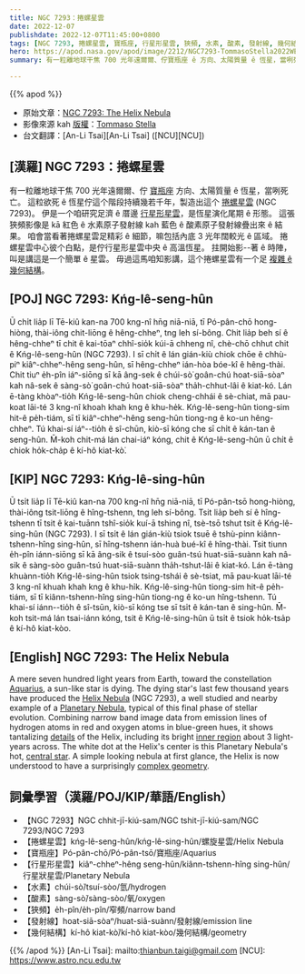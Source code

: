 ```yaml
---
title: NGC 7293：捲螺星雲
date: 2022-12-07
publishdate: 2022-12-07T11:45:00+0800
tags: [NGC 7293, 捲螺星雲, 寶瓶座, 行星形星雲, 狹頻, 水素, 酸素, 發射線, 幾何結構]
hero: https://apod.nasa.gov/apod/image/2212/NGC7293-TommasoStella2022WEB1024.jpg
summary: 有一粒離地球干焦 700 光年遠爾爾、佇寶瓶座 ê 方向、太陽質量 ê 恆星，當咧死亡。

---
```


{{% apod %}}

- 原始文章：[NGC 7293: The Helix Nebula](https://apod.nasa.gov/apod/ap221207.html)
- 影像來源 kah [版權][copyright]：[Tommaso Stella](https://www.facebook.com/tommaso.m.stella)
- 台文翻譯：[An-Li Tsai][An-Li Tsai] ([NCU][NCU])

## [漢羅] NGC 7293：捲螺星雲
有一粒離地球干焦 700 光年遠爾爾、佇 [寶瓶座][Aquarius] 方向、太陽質量 ê 恆星，當咧死亡。
這粒欲死 ê 恆星佇這个階段持續幾若千年，製造出這个 [捲螺星雲][Helix Nebula] (NGC 7293)。
伊是一个咱研究足濟 ê 厝邊 [行星形星雲][Planetary Nebula]，是恆星演化尾期 ê 形態。
這張狹頻影像是 kā 紅色 ê 水素原子發射線 kah 藍色 ê 酸素原子發射線疊出來 ê 結果。
咱會當看著捲螺星雲足精彩 ê 細節，嘛包括內底 3 光年闊較光 ê 區域。
捲螺星雲中心彼个白點，是佇行星形星雲中央 ê 高溫恆星。
拄開始影--著 ê 時陣，叫是講這是一个簡單 ê 星雲。
毋過這馬咱知影講，這个捲螺星雲有一个足 [複雜 ê 幾何結構][complex geometry]。

## [POJ] NGC 7293: Kńg-lê-seng-hûn
Ū chi̍t lia̍p lī Tē-kiû kan-na 700 kng-nî hn̄g niā-niā, tī Pó-pân-chō hong-hiòng, thài-iông chit-liōng ê hêng-chheⁿ, tng leh sí-bông.
Chit lia̍p beh sí ê hêng-chheⁿ tī chit ê kai-tōaⁿ chhî-sio̍k kúi-ā chheng nî, chè-chō chhut chit ê Kńg-lê-seng-hûn (NGC 7293).
I sī chi̍t ê lán gián-kiù chiok chōe ê chhù-piⁿ kiâⁿ-chheⁿ-hêng seng-hûn, sī hêng-chheⁿ ián-hòa bóe-kî ê hêng-thài.
Chit tiuⁿ e̍h-pîn iáⁿ-siōng sī kā âng-sek ê chúi-sò͘ goân-chú hoat-siā-sòaⁿ kah nâ-sek ê sàng-sò͘ goân-chú hoat-siā-sòaⁿ tha̍h-chhut-lâi ê kiat-kó.
Lán ē-tàng khòaⁿ-tio̍h Kńg-lê-seng-hûn chiok cheng-chhái ê sè-chiat, mā pau-koat lāi-té 3 kng-nî khoah khah kng ê khu-he̍k.
Kńg-lê-seng-hûn tiong-sim hit-ê pe̍h-tiám, sī tī kiâⁿ-chheⁿ-hêng seng-hûn tiong-ng ê ko-un  hêng-chheⁿ.
Tú khai-sí iáⁿ--tio̍h ê sî-chūn, kiò-sī kóng che sī chi̍t ê kán-tan ê seng-hûn.
M̄-koh chit-má lán chai-iáⁿ kóng, chit ê Kńg-lê-seng-hûn ū chi̍t ê chiok ho̍k-cha̍p ê kí-hô kiat-kò͘.


## [KIP] NGC 7293: Kńg-lê-sing-hûn
Ū tsi̍t lia̍p lī Tē-kiû kan-na 700 kng-nî hn̄g niā-niā, tī Pó-pân-tsō hong-hiòng, thài-iông tsit-liōng ê hîng-tshenn, tng leh sí-bông.
Tsit lia̍p beh sí ê hîng-tshenn tī tsit ê kai-tuānn tshî-sio̍k kuí-ā tshing nî, tsè-tsō tshut tsit ê Kńg-lê-sing-hûn (NGC 7293).
I sī tsi̍t ê lán gián-kiù tsiok tsuē ê tshù-pinn kiânn-tshenn-hîng sing-hûn, sī hîng-tshenn ián-huà bué-kî ê hîng-thài.
Tsit tiunn e̍h-pîn iánn-siōng sī kā âng-sik ê tsuí-sòo guân-tsú huat-siā-suànn kah nâ-sik ê sàng-sòo guân-tsú huat-siā-suànn tha̍h-tshut-lâi ê kiat-kó.
Lán ē-tàng khuànn-tio̍h Kńg-lê-sing-hûn tsiok tsing-tshái ê sè-tsiat, mā pau-kuat lāi-té 3 kng-nî khuah khah kng ê khu-hi̍k.
Kńg-lê-sing-hûn tiong-sim hit-ê pe̍h-tiám, sī tī kiânn-tshenn-hîng sing-hûn tiong-ng ê ko-un  hîng-tshenn.
Tú khai-sí iánn--tio̍h ê sî-tsūn, kiò-sī kóng tse sī tsi̍t ê kán-tan ê sing-hûn.
M̄-koh tsit-má lán tsai-iánn kóng, tsit ê Kńg-lê-sing-hûn ū tsi̍t ê tsiok ho̍k-tsa̍p ê kí-hô kiat-kòo.

## [English] NGC 7293: The Helix Nebula
A mere seven hundred light years from Earth, toward the constellation [Aquarius][Aquarius], a sun-like star is dying.
The dying star's last few thousand years have produced the [Helix Nebula][Helix Nebula] (NGC 7293), a well studied and nearby example of a [Planetary Nebula][Planetary Nebula], typical of this final phase of stellar evolution.
Combining narrow band image data from emission lines of hydrogen atoms in red and oxygen atoms in blue-green hues, it shows tantalizing [details][details] of the Helix, including its bright [inner region][inner region] about 3 light-years across.
The white dot at the Helix's center is this Planetary Nebula's hot, [central star][central star].
A simple looking nebula at first glance, the Helix is now understood to have a surprisingly [complex geometry][complex geometry].
 
## 詞彙學習（漢羅/POJ/KIP/華語/English）
- 【NGC 7293】NGC chhit-jī-kiú-sam/NGC tshit-jī-kiú-sam/NGC 7293/NGC 7293
- 【捲螺星雲】kńg-lê-seng-hûn/kńg-lê-sing-hûn/螺旋星雲/Helix Nebula
- 【寶瓶座】Pó-pân-chō/Pó-pân-tsō/寶瓶座/Aquarius
- 【行星形星雲】kiâⁿ-chheⁿ-hêng seng-hûn/kiânn-tshenn-hîng sing-hûn/行星狀星雲/Planetary Nebula
- 【水素】chúi-sò͘/tsuí-sòo/氫/hydrogen
- 【酸素】sàng-sò͘/sàng-sòo/氧/oxygen
- 【狹頻】e̍h-pîn/e̍h-pîn/窄頻/narrow band
- 【發射線】hoat-siā-sòaⁿ/huat-siā-suànn/發射線/emission line
- 【幾何結構】kí-hô kiat-kò͘/kí-hô kiat-kòo/幾何結構/geometry


{{% /apod %}}
[An-Li Tsai]: mailto:thianbun.taigi@gmail.com
[NCU]: https://www.astro.ncu.edu.tw

[copyright]: https://apod.nasa.gov/apod/fap/lib/about_apod.html#srapply
[License]: https://creativecommons.org/licenses/by/2.0/

[Aquarius]:http://hawastsoc.org/deepsky/aqr/index.html
[Helix Nebula]:https://en.wikipedia.org/wiki/Helix_Nebula
[Planetary Nebula]:http://en.wikipedia.org/wiki/Planetary_nebula
[details]:https://stsci-opo.org/STScI-01EVT8HWJ754VADGE57NY9VWXP.jpg
[inner region]:https://apod.nasa.gov/apod/ap030510.html
[central star]:https://hubblesite.org/contents/media/images/2003/11/1317-Image.html
[complex geometry]:https://hubblesite.org/contents/news-releases/2004/news-2004-32.html

